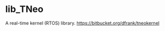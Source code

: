 lib_TNeo
================

A real-time kernel (RTOS) library. https://bitbucket.org/dfrank/tneokernel
